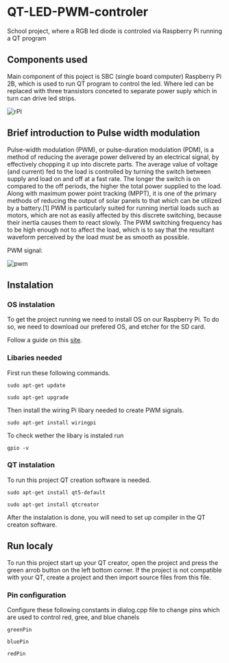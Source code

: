 # QT-LED-PWM-controler
School project, where a RGB led diode is controled via Raspberry Pi running a QT program

## Components used
Main component of this poject is SBC (single board computer) Raspberry Pi 2B, which is used to run QT program to control the led. 
Where led can be replaced with three transistors conceted to separate power suply which in turn can drive led strips.

![rPI](https://raspi.tv/wp-content/uploads/2016/11/Pi2B-1.2_700.jpg)

## Brief introduction to Pulse width modulation
Pulse-width modulation (PWM), or pulse-duration modulation (PDM), is a method of reducing the average power delivered by an electrical signal, by effectively chopping it up into discrete parts. The average value of voltage (and current) fed to the load is controlled by turning the switch between supply and load on and off at a fast rate. The longer the switch is on compared to the off periods, the higher the total power supplied to the load. Along with maximum power point tracking (MPPT), it is one of the primary methods of reducing the output of solar panels to that which can be utilized by a battery.[1] PWM is particularly suited for running inertial loads such as motors, which are not as easily affected by this discrete switching, because their inertia causes them to react slowly. The PWM switching frequency has to be high enough not to affect the load, which is to say that the resultant waveform perceived by the load must be as smooth as possible. 

PWM signal:


![pwm](https://upload.wikimedia.org/wikipedia/commons/b/b8/Duty_Cycle_Examples.png)

## Instalation
### OS instalation
To get the project running we need to install OS on our Raspberry Pi. To do so, we need to download our prefered OS, and etcher for the SD card.

Follow a guide on this [site](https://www.raspberrypi.com/software/). 

### Libaries needed

First run these following commands.
```
sudo apt-get update
```
```
sudo apt-get upgrade
```
Then install the wiring Pi libary needed to create PWM signals.
```
sudo apt-get install wiringpi
```
To check wether the libary is instaled run
```
gpio -v
```

### QT instalation

To run this project QT creation software is needed.

```
sudo apt-get install qt5-default
```

```
sudo apt-get install qtcreator
```

After the instalation is done, you will need to set up compiler in the QT creaton software.

## Run localy

To run this project start up your QT creator, open the project and press the green arrob button on the left bottom corner. If the project is not compatible with your QT, create a project and then import source files from this file. 

### Pin configuration

Configure these following constants in dialog.cpp file to change pins which are used to control red, gree, and blue chanels

`greenPin`

`bluePin`

`redPin`
